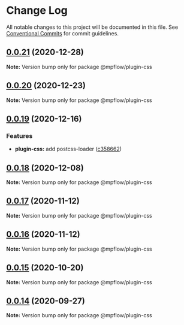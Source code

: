 # Change Log

All notable changes to this project will be documented in this file.
See [Conventional Commits](https://conventionalcommits.org) for commit guidelines.

## [0.0.21](https://github.com/wechat-miniprogram/mpflow/compare/@mpflow/plugin-css@0.0.20...@mpflow/plugin-css@0.0.21) (2020-12-28)

**Note:** Version bump only for package @mpflow/plugin-css





## [0.0.20](https://github.com/wechat-miniprogram/mpflow/compare/@mpflow/plugin-css@0.0.19...@mpflow/plugin-css@0.0.20) (2020-12-23)

**Note:** Version bump only for package @mpflow/plugin-css





## [0.0.19](https://github.com/wechat-miniprogram/mpflow/compare/@mpflow/plugin-css@0.0.18...@mpflow/plugin-css@0.0.19) (2020-12-16)


### Features

* **plugin-css:** add postcss-loader ([c358662](https://github.com/wechat-miniprogram/mpflow/commit/c358662061ffe7bf417b64819f843efb1c83e396))





## [0.0.18](https://github.com/wechat-miniprogram/mpflow/compare/@mpflow/plugin-css@0.0.17...@mpflow/plugin-css@0.0.18) (2020-12-08)

**Note:** Version bump only for package @mpflow/plugin-css





## [0.0.17](https://github.com/wechat-miniprogram/mpflow/compare/@mpflow/plugin-css@0.0.15...@mpflow/plugin-css@0.0.17) (2020-11-12)

**Note:** Version bump only for package @mpflow/plugin-css

## [0.0.16](https://github.com/wechat-miniprogram/mpflow/compare/@mpflow/plugin-css@0.0.15...@mpflow/plugin-css@0.0.16) (2020-11-12)

**Note:** Version bump only for package @mpflow/plugin-css

## [0.0.15](https://github.com/wechat-miniprogram/mpflow/compare/@mpflow/plugin-css@0.0.14...@mpflow/plugin-css@0.0.15) (2020-10-20)

**Note:** Version bump only for package @mpflow/plugin-css

## [0.0.14](https://github.com/wechat-miniprogram/mpflow/compare/@mpflow/plugin-css@0.0.13...@mpflow/plugin-css@0.0.14) (2020-09-27)

**Note:** Version bump only for package @mpflow/plugin-css
